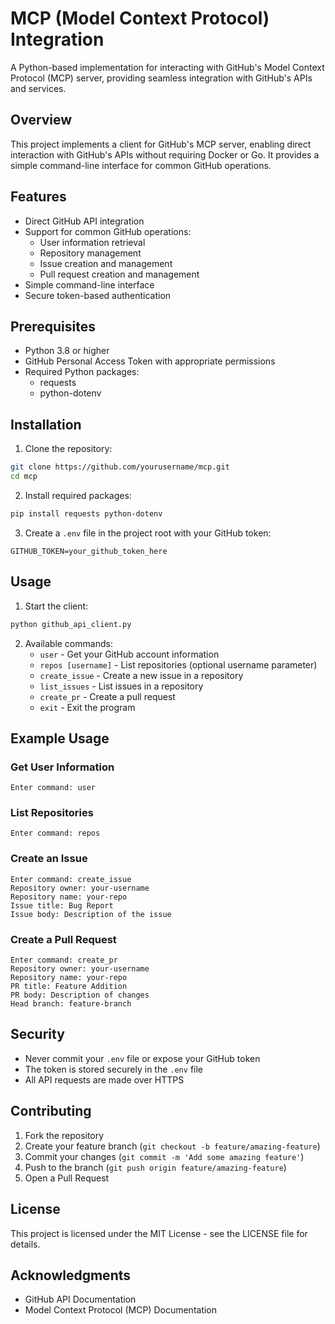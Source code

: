 # MCP (Model Context Protocol) Integration

A Python-based implementation for interacting with GitHub's Model Context Protocol (MCP) server, providing seamless integration with GitHub's APIs and services.

## Overview

This project implements a client for GitHub's MCP server, enabling direct interaction with GitHub's APIs without requiring Docker or Go. It provides a simple command-line interface for common GitHub operations.

## Features

- Direct GitHub API integration
- Support for common GitHub operations:
  - User information retrieval
  - Repository management
  - Issue creation and management
  - Pull request creation and management
- Simple command-line interface
- Secure token-based authentication

## Prerequisites

- Python 3.8 or higher
- GitHub Personal Access Token with appropriate permissions
- Required Python packages:
  - requests
  - python-dotenv

## Installation

1. Clone the repository:
```bash
git clone https://github.com/yourusername/mcp.git
cd mcp
```

2. Install required packages:
```bash
pip install requests python-dotenv
```

3. Create a `.env` file in the project root with your GitHub token:
```
GITHUB_TOKEN=your_github_token_here
```

## Usage

1. Start the client:
```bash
python github_api_client.py
```

2. Available commands:
   - `user` - Get your GitHub account information
   - `repos [username]` - List repositories (optional username parameter)
   - `create_issue` - Create a new issue in a repository
   - `list_issues` - List issues in a repository
   - `create_pr` - Create a pull request
   - `exit` - Exit the program

## Example Usage

### Get User Information
```
Enter command: user
```

### List Repositories
```
Enter command: repos
```

### Create an Issue
```
Enter command: create_issue
Repository owner: your-username
Repository name: your-repo
Issue title: Bug Report
Issue body: Description of the issue
```

### Create a Pull Request
```
Enter command: create_pr
Repository owner: your-username
Repository name: your-repo
PR title: Feature Addition
PR body: Description of changes
Head branch: feature-branch
```

## Security

- Never commit your `.env` file or expose your GitHub token
- The token is stored securely in the `.env` file
- All API requests are made over HTTPS

## Contributing

1. Fork the repository
2. Create your feature branch (`git checkout -b feature/amazing-feature`)
3. Commit your changes (`git commit -m 'Add some amazing feature'`)
4. Push to the branch (`git push origin feature/amazing-feature`)
5. Open a Pull Request

## License

This project is licensed under the MIT License - see the LICENSE file for details.

## Acknowledgments

- GitHub API Documentation
- Model Context Protocol (MCP) Documentation 
